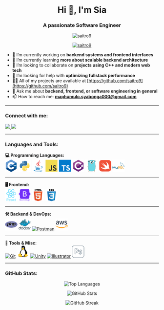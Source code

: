 <h1 align="center">Hi 👋, I'm Sia</h1>
<h3 align="center">A passionate Software Engineer </h3>

<p align="center">
  <img src="https://komarev.com/ghpvc/?username=saitro9&label=Profile%20views&color=0e75b6&style=flat" alt="saitro9" />
</p>

<p align="center">
  <a href="https://github.com/ryo-ma/github-profile-trophy">
    <img src="https://github-profile-trophy.vercel.app/?username=saitro9&theme=dark" alt="saitro9" />
  </a>
</p>

- 🔭 I’m currently working on **backend systems and frontend interfaces**
- 🌱 I’m currently learning **more about scalable backend architecture**
- 👯 I’m looking to collaborate on **projects using C++ and modern web tech**
- 🤝 I’m looking for help with **optimizing fullstack performance**
- 👨‍💻 All of my projects are available at [https://github.com/saitro9](https://github.com/saitro9)
- 💬 Ask me about **backend, frontend, or software engineering in general**
- 📫 How to reach me: **maphumulo.syabonga000@gmail.com**

---

<h3 align="left">Connect with me:</h3>
<p align="left">
  <a href="mailto:maphumulo.syabonga000@gmail.com">
    <img src="https://img.shields.io/badge/Gmail-D14836?style=for-the-badge&logo=gmail&logoColor=white"/>
  </a>
  <a href="https://www.linkedin.com/in/siyabonga-maphumulo-6156b3340" target="blank">
    <img src="https://img.shields.io/badge/LinkedIn-0077B5?style=for-the-badge&logo=linkedin&logoColor=white"/>
  </a>
</p>

---

<h3 align="left">Languages and Tools:</h3>

<b>💻 Programming Languages:</b><br>
<a href="#"><img src="https://raw.githubusercontent.com/devicons/devicon/master/icons/cplusplus/cplusplus-original.svg" width="40" height="40" alt="C++"/></a>
<a href="#"><img src="https://raw.githubusercontent.com/devicons/devicon/master/icons/python/python-original.svg" width="40" height="40" alt="Python"/></a>
<a href="#"><img src="https://raw.githubusercontent.com/devicons/devicon/master/icons/java/java-original.svg" width="40" height="40" alt="Java"/></a>
<a href="#"><img src="https://raw.githubusercontent.com/devicons/devicon/master/icons/javascript/javascript-original.svg" width="40" height="40" alt="JavaScript"/></a>
<a href="#"><img src="https://raw.githubusercontent.com/devicons/devicon/master/icons/typescript/typescript-original.svg" width="40" height="40" alt="TypeScript"/></a>
<a href="#"><img src="https://raw.githubusercontent.com/devicons/devicon/master/icons/csharp/csharp-original.svg" width="40" height="40" alt="C#"/></a>
<a href="#"><img src="https://raw.githubusercontent.com/devicons/devicon/master/icons/go/go-original.svg" width="40" height="40" alt="Go"/></a>
<a href="#"><img src="https://raw.githubusercontent.com/devicons/devicon/master/icons/swift/swift-original.svg" width="40" height="40" alt="Swift"/></a>
<a href="#"><img src="https://raw.githubusercontent.com/devicons/devicon/master/icons/mysql/mysql-original-wordmark.svg" width="40" height="40" alt="SQL"/></a>

<hr>

<b>🖥️ Frontend:</b><br>
<a href="#"><img src="https://raw.githubusercontent.com/devicons/devicon/master/icons/react/react-original-wordmark.svg" width="40" height="40" alt="React"/></a>
<a href="#"><img src="https://raw.githubusercontent.com/devicons/devicon/master/icons/bootstrap/bootstrap-plain-wordmark.svg" width="40" height="40" alt="Bootstrap"/></a>
<a href="#"><img src="https://raw.githubusercontent.com/devicons/devicon/master/icons/html5/html5-original-wordmark.svg" width="40" height="40" alt="HTML"/></a>
<a href="#"><img src="https://raw.githubusercontent.com/devicons/devicon/master/icons/css3/css3-original-wordmark.svg" width="40" height="40" alt="CSS"/></a>

<hr>

<b>🛠️ Backend & DevOps:</b><br>
<a href="#"><img src="https://raw.githubusercontent.com/devicons/devicon/master/icons/php/php-original.svg" width="40" height="40" alt="PHP"/></a>
<a href="#"><img src="https://raw.githubusercontent.com/devicons/devicon/master/icons/docker/docker-original-wordmark.svg" width="40" height="40" alt="Docker"/></a>
<a href="#"><img src="https://www.vectorlogo.zone/logos/getpostman/getpostman-icon.svg" width="40" height="40" alt="Postman"/></a>
<a href="#"><img src="https://raw.githubusercontent.com/devicons/devicon/master/icons/amazonwebservices/amazonwebservices-original-wordmark.svg" width="40" height="40" alt="AWS"/></a>

<hr>

<b>🔧 Tools & Misc:</b><br>
<a href="#"><img src="https://www.vectorlogo.zone/logos/git-scm/git-scm-icon.svg" width="40" height="40" alt="Git"/></a>
<a href="#"><img src="https://raw.githubusercontent.com/devicons/devicon/master/icons/linux/linux-original.svg" width="40" height="40" alt="Linux"/></a>
<a href="#"><img src="https://www.vectorlogo.zone/logos/unity3d/unity3d-icon.svg" width="40" height="40" alt="Unity"/></a>
<a href="#"><img src="https://www.vectorlogo.zone/logos/adobe_illustrator/adobe_illustrator-icon.svg" width="40" height="40" alt="Illustrator"/></a>
<a href="#"><img src="https://raw.githubusercontent.com/devicons/devicon/master/icons/photoshop/photoshop-line.svg" width="40" height="40" alt="Photoshop"/></a>

---

<h3 align="left">GitHub Stats:</h3>

<p align="center">
  <img src="https://github-readme-stats.vercel.app/api/top-langs?username=saitro9&show_icons=true&locale=en&layout=compact&theme=dark" alt="Top Languages" />
</p>

<p align="center">
  <img src="https://github-readme-stats.vercel.app/api?username=saitro9&show_icons=true&locale=en&theme=dark" alt="GitHub Stats" />
</p>

<p align="center">
  <img src="https://github-readme-streak-stats.herokuapp.com/?user=saitro9&theme=dark" alt="GitHub Streak" />
</p>
